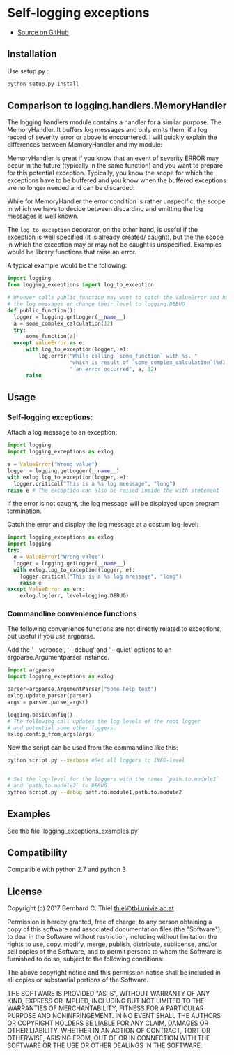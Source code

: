 # Self-logging exceptions

* [Source on GitHub](https://github.com/bernhard10/logging_exceptions)

## Installation


Use setup.py :

```bash
python setup.py install
```

## Comparison to logging.handlers.MemoryHandler

The logging.handlers module contains a handler for a similar purpose: The MemoryHandler.
It buffers log messages and only emits them, if a log record of severity error or above is encountered.
I will quickly explain the differences between MemoryHandler and my module:

MemoryHandler is great if you know that an event of severity ERROR may occur 
in the future (typically in the same function) and you want to prepare for 
this potential exception. Typically, you know the scope for which the exceptions
have to be buffered and you know when the buffered exceptions are no longer needed and can be discarded.

While for MemoryHandler the error condition is rather unspecific, the scope in 
which we have to decide between discarding and emitting the log messages is well
known.

The `log_to_exception` decorator, on the other hand, is useful if the exception
 is well specified (it is already created/ caught), but the the scope in which
the exception may or may not be caught is unspecified. Examples would be 
library functions that raise an error.

A typical example would be the following:

```python 
import logging
from logging_exceptions import log_to_exception

# Whoever calls public_function may want to catch the ValueError and hide
# the log messages or change their level to logging.DEBUG
def public_function():
  logger = logging.getLogger(__name__)
  a = some_complex_calculation(12)
  try:
      some_function(a)
  except ValueError as e:
      with log_to_exception(logger, e):
          log.error("While calling `some_function` with %s, "
                    "which is result of `some_complex_calculation`(%d),"
                    " an error occurred", a, 12)
      raise
```
## Usage

### Self-logging exceptions:

Attach a log message to an exception:

```python
import logging
import logging_exceptions as exlog

e = ValueError("Wrong value")
logger = logging.getLogger(__name__)
with exlog.log_to_exception(logger, e):
  logger.critical("This is a %s log mressage", "long")
raise e # The exception can also be raised inside the with statement
```

If the error is not caught, the log message will be displayed upon program
termination.

Catch the error and display the log message at a costum log-level:

```python
import logging_exceptions as exlog
import logging
try:
  e = ValueError("Wrong value")
  logger = logging.getLogger(__name__)
  with exlog.log_to_exception(logger, e):
    logger.critical("This is a %s log mressage", "long")
    raise e
except ValueError as err:
    exlog.log(err, level=logging.DEBUG)
```

### Commandline convenience functions

The following convenience functions are not directly related to exceptions,
but useful if you use argparse.

Add the '--verbose', '--debug' and '--quiet' options to an
argparse.Argumentparser instance.

```python
import argparse
import logging_exceptions as exlog

parser=argparse.ArgumentParser("Some help text")
exlog.update_parser(parser)
args = parser.parse_args()

logging.basicConfig()
# The following call updates the log levels of the root logger
# and potential some other loggers.
exlog.config_from_args(args)
```

Now the script can be used from the commandline like this:

```bash
python script.py --verbose #Set all loggers to INFO-level
```
```bash

# Set the log-level for the loggers with the names `path.to.module1`
# and `path.to.module2` to DEBUG.
python script.py --debug path.to.module1,path.to.module2
```

## Examples

See the file 'logging_exceptions_examples.py'

## Compatibility

Compatible with python 2.7 and python 3

## License

Copyright (c) 2017 Bernhard C. Thiel <thiel@tbi.univie.ac.at>

Permission is hereby granted, free of charge, to any person obtaining a copy of
this software and associated documentation files (the "Software"), to deal in
the Software without restriction, including without limitation the rights to
use, copy, modify, merge, publish, distribute, sublicense, and/or sell copies of
the Software, and to permit persons to whom the Software is furnished to do so,
subject to the following conditions:

The above copyright notice and this permission notice shall be included in all
copies or substantial portions of the Software.

THE SOFTWARE IS PROVIDED "AS IS", WITHOUT WARRANTY OF ANY KIND, EXPRESS OR
IMPLIED, INCLUDING BUT NOT LIMITED TO THE WARRANTIES OF MERCHANTABILITY, FITNESS
FOR A PARTICULAR PURPOSE AND NONINFRINGEMENT. IN NO EVENT SHALL THE AUTHORS OR
COPYRIGHT HOLDERS BE LIABLE FOR ANY CLAIM, DAMAGES OR OTHER LIABILITY, WHETHER
IN AN ACTION OF CONTRACT, TORT OR OTHERWISE, ARISING FROM, OUT OF OR IN
CONNECTION WITH THE SOFTWARE OR THE USE OR OTHER DEALINGS IN THE SOFTWARE.
